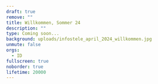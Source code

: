 ```yaml
---
draft: true
remove: ""
title: Willkommen, Sommer 24
description: ""
type: Coming soon...
background: uploads/infostele_april_2024_willkommen.jpg
unmute: false
orgs:
  - ID
fullscreen: true
noborder: true
lifetime: 20000
---
```

